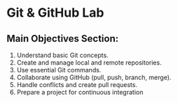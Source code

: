 # Git & GitHub Lab

## Main Objectives Section:
1) Understand basic Git concepts.
2) Create and manage local and remote repositories.
3) Use essential Git commands.
4) Collaborate using GitHub (pull, push, branch, merge).
5) Handle conflicts and create pull requests.
6) Prepare a project for continuous integration
